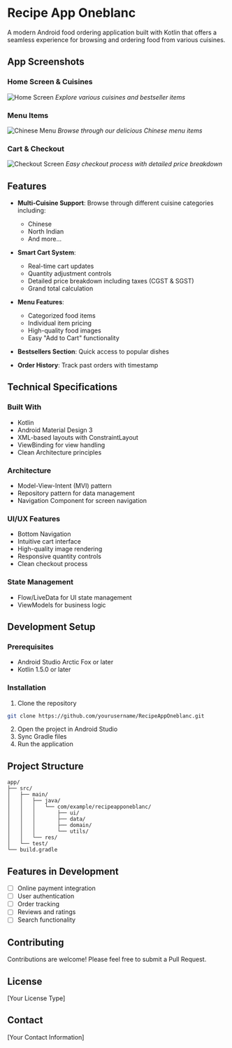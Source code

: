 # Recipe App Oneblanc

A modern Android food ordering application built with Kotlin that offers a seamless experience for browsing and ordering food from various cuisines.

## App Screenshots

### Home Screen & Cuisines

![Home Screen](./screenshots/home_screen.jpg)
_Explore various cuisines and bestseller items_

### Menu Items

![Chinese Menu](./screenshots/chinese_menu.jpg)
_Browse through our delicious Chinese menu items_

### Cart & Checkout

![Checkout Screen](./screenshots/checkout.jpg)
_Easy checkout process with detailed price breakdown_

## Features

- **Multi-Cuisine Support**: Browse through different cuisine categories including:

  - Chinese
  - North Indian
  - And more...

- **Smart Cart System**:

  - Real-time cart updates
  - Quantity adjustment controls
  - Detailed price breakdown including taxes (CGST & SGST)
  - Grand total calculation

- **Menu Features**:

  - Categorized food items
  - Individual item pricing
  - High-quality food images
  - Easy "Add to Cart" functionality

- **Bestsellers Section**: Quick access to popular dishes

- **Order History**: Track past orders with timestamp

## Technical Specifications

### Built With

- Kotlin
- Android Material Design 3
- XML-based layouts with ConstraintLayout
- ViewBinding for view handling
- Clean Architecture principles

### Architecture

- Model-View-Intent (MVI) pattern
- Repository pattern for data management
- Navigation Component for screen navigation

### UI/UX Features

- Bottom Navigation
- Intuitive cart interface
- High-quality image rendering
- Responsive quantity controls
- Clean checkout process

### State Management

- Flow/LiveData for UI state management
- ViewModels for business logic

## Development Setup

### Prerequisites

- Android Studio Arctic Fox or later
- Kotlin 1.5.0 or later

### Installation

1. Clone the repository

```bash
git clone https://github.com/yourusername/RecipeAppOneblanc.git
```

2. Open the project in Android Studio
3. Sync Gradle files
4. Run the application

## Project Structure

```
app/
├── src/
│   ├── main/
│   │   ├── java/
│   │   │   └── com/example/recipeapponeblanc/
│   │   │       ├── ui/
│   │   │       ├── data/
│   │   │       ├── domain/
│   │   │       └── utils/
│   │   └── res/
│   └── test/
└── build.gradle
```

## Features in Development

- [ ] Online payment integration
- [ ] User authentication
- [ ] Order tracking
- [ ] Reviews and ratings
- [ ] Search functionality

## Contributing

Contributions are welcome! Please feel free to submit a Pull Request.

## License

[Your License Type]

## Contact

[Your Contact Information]
